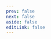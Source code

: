 ```yaml
---
prev: false
next: false
aside: false
editLink: false
---
```


<template v-if="example">
    <h1 :class="$style.title">{{ example.name }}</h1>
    <div :class="$style.carousel">
      <VSlickCarousel
          ref="c1"
          v-bind="
          isAsNavFor
              ? { ...example.settings, asNavFor: c2 }
              : example.settings
          "
      >
          <div :class="$style.slide" v-for="slide of example.slides" :key="slide.text">
              <img :class="$style.img" class="img no-swipe" :src="withBase(slide.img)" />
              <p :class="$style.text" class="no-swipe">{{ slide.text }}</p>
          </div>
      </VSlickCarousel>
    </div>
    <div v-if="isAsNavFor" :class="$style.carousel">
      <VSlickCarousel
          ref="c2"
          v-bind="{ ...example.settings, groupsToShow: 6, asNavFor: c1 }"
      >
          <div :class="$style.slide" v-for="slide of example.slides" :key="slide.text">
          <img :class="$style.img" class="no-swipe" :src="withBase(slide.img)" />
          <p :class="$style.text" class="no-swipe">{{ slide.text }}</p>
          </div>
      </VSlickCarousel>
    </div>
    <h3 :class="$style.heading">Settings</h3>
    <template v-if="isAsNavFor">
      <div v-html="asNavForExampleCode1" :class="$style.code"></div>
      <div v-html="asNavForExampleCode2" :class="$style.code"></div>
    </template>
    <template v-else>
      <div v-html="exampleCode" :class="$style.code"></div>
    </template>
</template>

<script setup>
import examples from '../src/examples'
import { useData, withBase } from 'vitepress'
import { createHighlighter } from 'shiki'
import { ref, onMounted } from 'vue'
import 'v-slick-carousel/style.css'
import { VSlickCarousel } from 'v-slick-carousel'
import { codify } from '../src/utils'
import {
  id as asNavForId,
  codeC1,
  codeC2
} from '../src/examples/as-nav-for'

const { params } = useData()
const c1 = ref()
const c2 = ref()
const isAsNavFor = params.value.id === asNavForId
const example = Object.values(examples).find((o) => o.id === params.value.id)
const exampleCode = ref()
const asNavForExampleCode1 = ref()
const asNavForExampleCode2 = ref()

onMounted(async () => {
  if (!example.settings) return
  const highlighter = await createHighlighter({
    themes: ['nord'],
    langs: ['javascript'],
  })
  if (params.value.id === asNavForId) {
    asNavForExampleCode1.value = highlighter.codeToHtml(codeC1, {
      theme: 'nord',
      lang: 'javascript',
    })
    asNavForExampleCode2.value = highlighter.codeToHtml(codeC2, {
      theme: 'nord',
      lang: 'javascript',
    })
    return
  }
  exampleCode.value = highlighter.codeToHtml(codify(example.settings), {
    theme: 'nord',
    lang: 'javascript',
  }) 
})
</script>

<style module lang="scss">
.title {
  font-size: 20px;
  text-align: center;
}
.carousel {
  margin-top: 24px;
  padding: 0 32px;
  :global(.v-slick-arrow:before) {
    color: #ccc;
  }
  :global(.v-slick-dots li button:before) {
    color: var(--vp-c-text-1);
  }
}
.slide {
  display: flex;
  flex-direction: column;
  align-items: center;
  padding: 18px 0;
  .img {
    max-width: 70%;
  }
  .text {
    font-size: 18px;
    font-weight: 600;
    text-align: center;
    :global(.v-slick-track.center) & {
      display: none;
    }
  }
}
.heading {
  font-size: 18px;
}
.code > pre {
  padding: 12px;
  border-radius: 4px;
  overflow: auto;
}

@media screen and (min-width: 600px) {
  .slide {
    .text {
      :global(.v-slick-track.center) & {
        display: block;
      }
    }
  }
}
</style>
